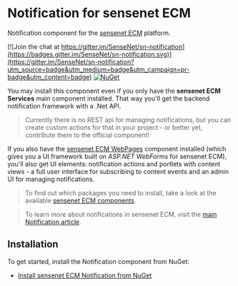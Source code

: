 # Notification for sensenet ECM
Notification component for the [sensenet ECM](https://github.com/SenseNet/sensenet) platform.

[![Join the chat at https://gitter.im/SenseNet/sn-notification](https://badges.gitter.im/SenseNet/sn-notification.svg)](https://gitter.im/SenseNet/sn-notification?utm_source=badge&utm_medium=badge&utm_campaign=pr-badge&utm_content=badge)
[![NuGet](https://img.shields.io/nuget/v/SenseNet.Notification.Install.svg)](https://www.nuget.org/packages/SenseNet.Notification.Install)

You may install this component even if you only have the **sensenet ECM Services** main component installed. That way you'll get the backend notification framework with a .Net API. 

> Currently there is no REST api for managing notifications, but you can create custom actions for that in your project - or better yet, contribute them to the official component!

If you also have the [sensenet ECM WebPages](https://github.com/SenseNet/sn-webpages) component installed (which gives you a UI framework built on *ASP.NET WebForms* for sensenet ECM), you'll also get UI elements: notification actions and portlets with content views - a full user interface for subscribing to content events and an admin UI for managing notifications.

> To find out which packages you need to install, take a look at the available [sensenet ECM components](http://community.sensenet.com/docs/sensenet-components).

> To learn more about notifications in sensenet ECM, visit the [main Notification article](/docs/notification).

## Installation
To get started, install the Notification component from NuGet:
- [Install sensenet ECM Notification from NuGet](/docs/install-notification-from-nuget)